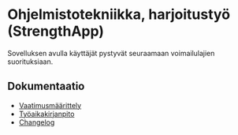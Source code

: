 # Ohjelmistotekniikka, harjoitustyö (StrengthApp)

Sovelluksen avulla käyttäjät pystyvät seuraamaan voimailulajien suorituksiaan.

## Dokumentaatio
- [Vaatimusmäärittely](/python-strength-app/dokumentaatio/vaatimusmaarittely.md)
- [Työaikakirjanpito](/python-strength-app/dokumentaatio/dokumentaatio/tyoaikakirjanpito.md)
- [Changelog](/python-strength-app/dokumentaatio/dokumentaatio/changelog.md)


